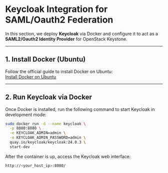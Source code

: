 # Keycloak Integration for SAML/Oauth2 Federation

In this section, we deploy **Keycloak** via Docker and configure it to act as a **SAML2/Oauth2 Identity Provider** for OpenStack Keystone.

---

## 1. Install Docker (Ubuntu)

Follow the official guide to install Docker on Ubuntu:  
 [Install Docker on Ubuntu](https://docs.docker.com/engine/install/ubuntu/)

---

## 2. Run Keycloak via Docker

Once Docker is installed, run the following command to start Keycloak in development mode:

```bash
sudo docker run -d --name keycloak \
  -p 8080:8080 \
  -e KEYCLOAK_ADMIN=admin \
  -e KEYCLOAK_ADMIN_PASSWORD=admin \
  quay.io/keycloak/keycloak:24.0.3 \
  start-dev
```

After the container is up, access the Keycloak web interface:
```bash
http://<your_host_ip>:8080/
```
